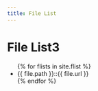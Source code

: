 ```yaml
---
title: File List
---
```

  <h1>File List3</h1>

  <ul>
    {% for flists in site.flist %}
        <li class="timeline_card">
        {{ file.path }}::{{ file.url }}
       </li>
    {% endfor %}
  </ul>
